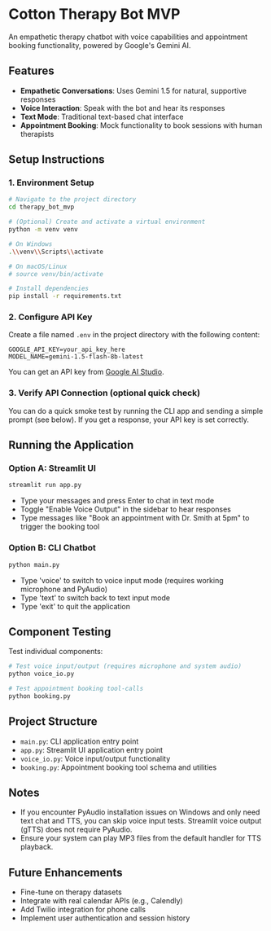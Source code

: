 # Cotton Therapy Bot MVP

An empathetic therapy chatbot with voice capabilities and appointment booking functionality, powered by Google's Gemini AI.

## Features

- **Empathetic Conversations**: Uses Gemini 1.5 for natural, supportive responses
- **Voice Interaction**: Speak with the bot and hear its responses
- **Text Mode**: Traditional text-based chat interface
- **Appointment Booking**: Mock functionality to book sessions with human therapists

## Setup Instructions

### 1. Environment Setup

```bash
# Navigate to the project directory
cd therapy_bot_mvp

# (Optional) Create and activate a virtual environment
python -m venv venv

# On Windows
.\\venv\\Scripts\\activate

# On macOS/Linux
# source venv/bin/activate

# Install dependencies
pip install -r requirements.txt
```

### 2. Configure API Key

Create a file named `.env` in the project directory with the following content:

```env
GOOGLE_API_KEY=your_api_key_here
MODEL_NAME=gemini-1.5-flash-8b-latest
```

You can get an API key from [Google AI Studio](https://ai.google.dev/).

### 3. Verify API Connection (optional quick check)

You can do a quick smoke test by running the CLI app and sending a simple prompt (see below). If you get a response, your API key is set correctly.

## Running the Application

### Option A: Streamlit UI

```bash
streamlit run app.py
```

- Type your messages and press Enter to chat in text mode
- Toggle "Enable Voice Output" in the sidebar to hear responses
- Type messages like "Book an appointment with Dr. Smith at 5pm" to trigger the booking tool

### Option B: CLI Chatbot

```bash
python main.py
```

- Type 'voice' to switch to voice input mode (requires working microphone and PyAudio)
- Type 'text' to switch back to text input mode
- Type 'exit' to quit the application

## Component Testing

Test individual components:

```bash
# Test voice input/output (requires microphone and system audio)
python voice_io.py

# Test appointment booking tool-calls
python booking.py
```

## Project Structure

- `main.py`: CLI application entry point
- `app.py`: Streamlit UI application entry point
- `voice_io.py`: Voice input/output functionality
- `booking.py`: Appointment booking tool schema and utilities

## Notes

- If you encounter PyAudio installation issues on Windows and only need text chat and TTS, you can skip voice input tests. Streamlit voice output (gTTS) does not require PyAudio.
- Ensure your system can play MP3 files from the default handler for TTS playback.

## Future Enhancements

- Fine-tune on therapy datasets
- Integrate with real calendar APIs (e.g., Calendly)
- Add Twilio integration for phone calls
- Implement user authentication and session history